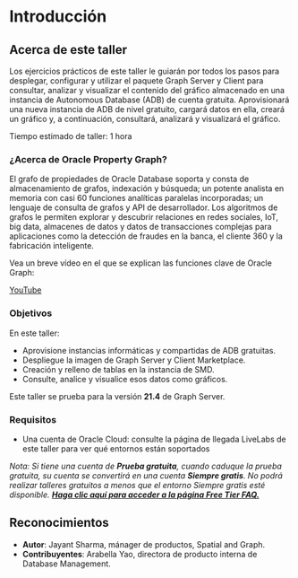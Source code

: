 # Introducción

## Acerca de este taller

Los ejercicios prácticos de este taller le guiarán por todos los pasos para desplegar, configurar y utilizar el paquete Graph Server y Client para consultar, analizar y visualizar el contenido del gráfico almacenado en una instancia de Autonomous Database (ADB) de cuenta gratuita. Aprovisionará una nueva instancia de ADB de nivel gratuito, cargará datos en ella, creará un gráfico y, a continuación, consultará, analizará y visualizará el gráfico.

Tiempo estimado de taller: 1 hora

### ¿Acerca de Oracle Property Graph?

El grafo de propiedades de Oracle Database soporta y consta de almacenamiento de grafos, indexación y búsqueda; un potente analista en memoria con casi 60 funciones analíticas paralelas incorporadas; un lenguaje de consulta de grafos y API de desarrollador. Los algoritmos de grafos le permiten explorar y descubrir relaciones en redes sociales, IoT, big data, almacenes de datos y datos de transacciones complejas para aplicaciones como la detección de fraudes en la banca, el cliente 360 y la fabricación inteligente.

Vea un breve vídeo en el que se explican las funciones clave de Oracle Graph:

[YouTube](youtube:-DYVgYJPbQA)

### Objetivos

En este taller:

*   Aprovisione instancias informáticas y compartidas de ADB gratuitas.
*   Despliegue la imagen de Graph Server y Client Marketplace.
*   Creación y relleno de tablas en la instancia de SMD.
*   Consulte, analice y visualice esos datos como gráficos.

Este taller se prueba para la versión **21.4** de Graph Server.

### Requisitos

*   Una cuenta de Oracle Cloud: consulte la página de llegada LiveLabs de este taller para ver qué entornos están soportados

_Nota: Si tiene una cuenta de **Prueba gratuita**, cuando caduque la prueba gratuita, su cuenta se convertirá en una cuenta **Siempre gratis**. No podrá realizar talleres gratuitos a menos que el entorno Siempre gratis esté disponible. **[Haga clic aquí para acceder a la página Free Tier FAQ.](https://www.oracle.com/cloud/free/faq.html)**_

## Reconocimientos

*   **Autor**: Jayant Sharma, mánager de productos, Spatial and Graph.
*   **Contribuyentes**: Arabella Yao, directora de producto interna de Database Management.